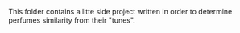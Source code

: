 This folder contains a litte side project written in order to determine perfumes similarity from their "tunes".
